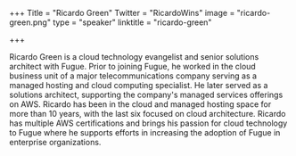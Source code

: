 +++
Title = "Ricardo Green"
Twitter = "RicardoWins"
image = "ricardo-green.png"
type = "speaker"
linktitle = "ricardo-green"

+++

Ricardo Green is a cloud technology evangelist and senior solutions architect with Fugue. Prior to joining Fugue, he worked in the cloud business unit of a major telecommunications company serving as a managed hosting and cloud computing specialist. He later served as a solutions architect, supporting the company's managed services offerings on AWS. Ricardo has been in the cloud and managed hosting space for more than 10 years, with the last six focused on cloud architecture. Ricardo has multiple AWS certifications and brings his passion for cloud technology to Fugue where he supports efforts in increasing the adoption of Fugue in enterprise organizations.
